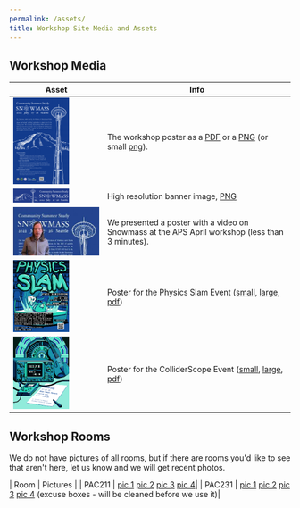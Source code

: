 ```yaml
---
permalink: /assets/
title: Workshop Site Media and Assets
---
```


## Workshop Media

| Asset         | Info     |
|--------------|-----------|
| <a href="/assets/images/poster/snowmass-blue-small.png"><img src="/assets/images/poster/snowmass-blue-small.png" alt="Poster" width="100"/></a> | The workshop poster as a [PDF](/assets/images/poster/snowmass-blue_final.pdf) or a [PNG](/assets/images/poster/snowmass-blue_final.png) (or small [png](/assets/images/poster/snowmass-blue-small.png)).    |
| <a href="/assets/images/poster/poster - banner.png"><img src="/assets/images/poster/poster - banner.png" width="100" /></a> | High resolution banner image, <a href="/assets/images/poster/poster - banner.png">PNG</a> |
| [![APS Poster Video](/assets/images/aps-poster-thumbnail.png)](https://youtu.be/YaPOujcAxYg) | We presented a poster with a video on Snowmass at the APS April workshop (less than 3 minutes). |
| <a href="/assets/images/poster/slam.png"><img src="/assets/images/poster/slam-small.png" alt="Poster" width="100"/></a> | Poster for the Physics Slam Event ([small](/assets/images/poster/slam-small.png), [large](/assets/images/poster/slam.png), [pdf](/assets/images/poster/slam-pdf.pdf))
| <a href="/assets/images/poster/CSNW.png"><img src="/assets/images/poster/CSNW-small.png" alt="Poster" width="100"/></a> | Poster for the ColliderScope Event ([small](/assets/images/poster/CSNW-small.png), [large](/assets/images/poster/CSNW.png), [pdf](/assets/images/poster/CSNW-pdf.pdf))

## Workshop Rooms

We do not have pictures of all rooms, but if there are rooms you'd like to see that aren't here, let us know and we will get recent photos.

| Room | Pictures |
| PAC211 | [pic 1](/assets/rooms/PAC211/pic1.jpg) [pic 2](/assets/rooms/PAC211/pic2.jpg) [pic 3](/assets/rooms/PAC211/pic3.jpg) [pic 4](/assets/rooms/PAC211/pic4.jpg)|
| PAC231 | [pic 1](/assets/rooms/PAC231/pic1.jpg) [pic 2](/assets/rooms/PAC231/pic2.jpg) [pic 3](/assets/rooms/PAC231/pic3.jpg) [pic 4](/assets/rooms/PAC231/pic4.jpg) (excuse boxes - will be cleaned before we use it)|
